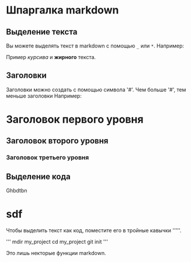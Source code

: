 # Шпаргалка markdown

## Выделение текста

Вы можете выделять текст в markdown с помощью `_` или `*`. Например:

Пример _курсива_ и **жирного** текста.

## Заголовки

Заголовки можно создать с помощью символа '#'. Чем больше '#', тем меньше заголовки Например:

# Заголовок первого уровня
## Заголовок второго уровня
### Заголовок третьего уровня

## Выделение кода

<p>
Ghbdtbn
</p>

<h1> sdf</h1>

Чтобы выделить текст как код, поместите его в тройные кавычки '''''.

'''
mdir my_project
cd my_project
git init
'''

Это лишь некторые функции markdown.